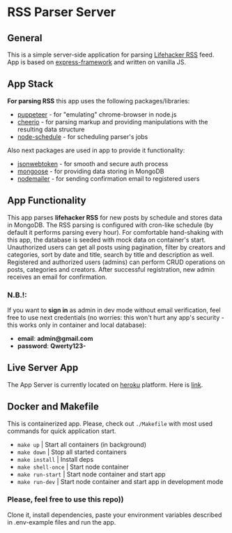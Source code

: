 # RSS Parser Server

## General

This is a simple server-side application for parsing [Lifehacker RSS](https://lifehacker.com/rss) feed.
App is based on [express-framework](http://expressjs.com) and written on vanilla JS.

## App Stack

**For parsing RSS** this app uses the following packages/libraries:
 - [puppeteer](https://github.com/puppeteer/puppeteer) - for "emulating" chrome-browser in node.js
 - [cheerio](https://cheerio.js.org/) - for parsing markup and providing manipulations with the resulting data structure
 - [node-schedule](https://github.com/node-schedule/node-schedule#readme) - for scheduling parser's jobs

 Also next packages are used in app to provide it functionality:
 - [jsonwebtoken](https://github.com/auth0/node-jsonwebtoken) - for smooth and secure auth process
 - [mongoose](https://mongoosejs.com/) - for providing data storing in MongoDB
 - [nodemailer](https://nodemailer.com/) - for sending confirmation email to registered users

## App Functionality

This app parses **lifehacker RSS** for new posts by schedule and stores data in MongoDB. The RSS parsing is configured with cron-like schedule (by default it performs parsing every hour). For comfortable hand-shaking with this app, the database is seeded with mock data on container's start. Unauthorized users can get all posts using pagination, filter by creators and categories, sort by date and title, search by title and description as well. Registered and authorized users (admins) can perform CRUD operations on posts, categories and creators. After successful registration, new admin receives an email for confirmation.
### N.B.!:

If you want to **sign in** as admin in dev mode without email verification, feel free to use next credentials (no worries: this won't hurt any app's security - this works only in container and local database):
 - **email**: __admin@gmail.com__
 - **password**: __Qwerty123-__

## Live Server App

The App Server is currently located on [heroku](https://www.heroku.com) platform. Here is [link](https://lifehacker-rss-parser-eu.herokuapp.com/). 

## Docker and Makefile

This is containerized app. Please, check out `./Makefile` with most used commands for quick application start.
- `make up` | Start all containers (in background)
- `make down` | Stop all started containers
- `make install` | Install deps
- `make shell-once` | Start node container
- `make run-start` | Start node container and start app
- `make run-dev` | Start node container and start app in development mode

### Please, feel free to use this repo)) 
Clone it, install dependencies, paste your environment variables described in .env-example files and run the app.
